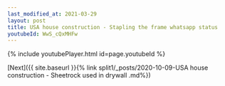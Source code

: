 ```yaml
---
last_modified_at: 2021-03-29
layout: post
title: USA house construction - Stapling the frame whatsapp status
youtubeId: WwS_cQxMHFw
---
```


{% include youtubePlayer.html id=page.youtubeId %}

[Next]({{ site.baseurl }}{% link split1/_posts/2020-10-09-USA house construction - Sheetrock used in drywall .md%})
